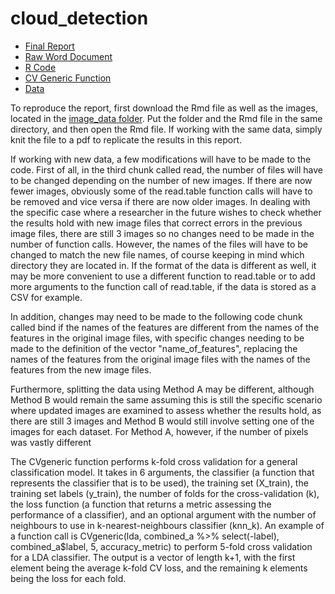 # cloud_detection

- [Final Report](.pdf)
- [Raw Word Document](.doc)
- [R Code](.Rmd)
- [CV Generic Function](.R)
- [Data](/image_data)

To reproduce the report, first download the Rmd file as well as the images, located in the [image_data folder](/image_data). Put the folder and the Rmd file in the same directory, and then open the Rmd file. If working with the same data, simply knit the file to a pdf to replicate the results in this report.

If working with new data, a few modifications will have to be made to the code. First of all, in the third chunk called read, the number of files will have to be changed depending on the number of new images. If there are now fewer images, obviously some of the read.table function calls will have to be removed and vice versa if there are now older images. In dealing with the specific case where a researcher in the future wishes to check whether the results hold with new image files that correct errors in the previous image files, there are still 3 images so no changes need to be made in the number of function calls. However, the names of the files will have to be changed to match the new file names, of course keeping in mind which directory they are located in. If the format of the data is different as well, it may be more convenient to use a different function to read.table or to add more arguments to the function call of read.table, if the data is stored as a CSV for example. 

In addition, changes may need to be made to the following code chunk called bind if the names of the features are different from the names of the features in the original image files, with specific changes needing to be made to the definition of the vector "name_of_features", replacing the names of the features from the original image files with the names of the features from the new image files.

Furthermore, splitting the data using Method A may be different, although Method B would remain the same assuming this is still the specific scenario where updated images are examined to assess whether the results hold, as there are still 3 images and Method B would still involve setting one of the images for each dataset. For Method A, however, if the number of pixels was vastly different 

The CVgeneric function performs k-fold cross validation for a general classification model. It takes in 6 arguments, the classifier (a function that represents the classifier that is to be used), the training set (X_train), the training set labels (y_train), the number of folds for the cross-validation (k), the loss function (a function that returns a metric assessing the performance of a classifier), and an optional argument with the number of neighbours to use in k-nearest-neighbours classifier (knn_k). An example of a function call is  CVgeneric(lda, combined_a %>% select(-label), combined_a$label, 5, accuracy_metric) to perform 5-fold cross validation for a LDA classifier. The output is a vector of length k+1, with the first element being the average k-fold CV loss, and the remaining k elements being the loss for each fold. 